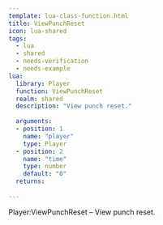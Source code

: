 ```yaml
---
template: lua-class-function.html
title: ViewPunchReset
icon: lua-shared
tags:
  - lua
  - shared
  - needs-verification
  - needs-example
lua:
  library: Player
  function: ViewPunchReset
  realm: shared
  description: "View punch reset."
  
  arguments:
  - position: 1
    name: "player"
    type: Player
  - position: 2
    name: "time"
    type: number
    default: "0"
  returns:
    
---
```


<div class="lua__search__keywords">
Player:ViewPunchReset &#x2013; View punch reset.
</div>

